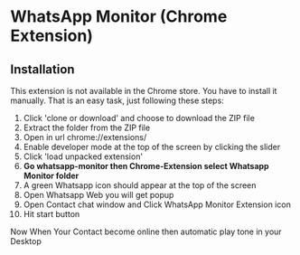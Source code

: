 # WhatsApp Monitor (Chrome Extension)

## Installation
This extension is not available in the Chrome store. You have to install it manually. That is an easy task, just following these steps:

1. Click 'clone or download' and choose to download the ZIP file	
2. Extract the folder from the ZIP file	
3. Open in url chrome://extensions/	
4. Enable developer mode at the top of the screen by clicking the slider	
5. Click 'load unpacked extension'	
6. **Go whatsapp-monitor then Chrome-Extension select Whatsapp Monitor folder**
7. A green Whatsapp icon should appear at the top of the screen
8. Open Whatsapp Web you will get popup 
9. Open Contact chat window and Click WhatsApp Monitor Extension icon 
10. Hit start button 

Now When Your Contact become online then automatic play tone in your Desktop

